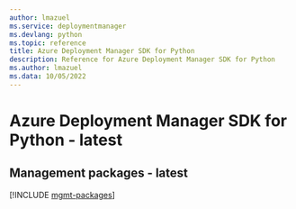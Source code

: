 ```yaml
---
author: lmazuel
ms.service: deploymentmanager
ms.devlang: python
ms.topic: reference
title: Azure Deployment Manager SDK for Python
description: Reference for Azure Deployment Manager SDK for Python
ms.author: lmazuel
ms.data: 10/05/2022
---
```

# Azure Deployment Manager SDK for Python - latest

## Management packages - latest
[!INCLUDE [mgmt-packages](deployment-manager-mgmt-index.md)]